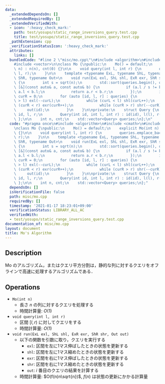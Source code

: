 ```yaml
---
data:
  _extendedDependsOn: []
  _extendedRequiredBy: []
  _extendedVerifiedWith:
  - icon: ':heavy_check_mark:'
    path: test/yosupo/static_range_inversions_query.test.cpp
    title: test/yosupo/static_range_inversions_query.test.cpp
  _pathExtension: cpp
  _verificationStatusIcon: ':heavy_check_mark:'
  attributes:
    links: []
  bundledCode: "#line 2 \"misc/mo.cpp\"\n#include <algorithm>\n#include <cmath>\n\
    #include <vector>\n\nclass Mo {\npublic:\n    Mo() = default;\n    explicit Mo(int\
    \ n) : n(n), cnt(0) {}\n\n    void query(int l, int r) {\n        queries.emplace_back(cnt++,\
    \ l, r);\n    }\n\n    template <typename ExL, typename ShL, typename ExR, typename\
    \ ShR, typename Out>\n    void run(ExL exl, ShL shl, ExR exr, ShR shr, Out out)\
    \ {\n        int s = sqrt(n);\n        std::sort(queries.begin(), queries.end(),\
    \ [&](const auto& a, const auto& b) {\n            if (a.l / s != b.l / s) return\
    \ a.l < b.l;\n            return a.r < b.r;\n        });\n        int curL = 0,\
    \ curR = 0;\n        for (auto [id, l, r] : queries) {\n            while (curL\
    \ > l) exl(--curL);\n            while (curL < l) shl(curL++);\n            while\
    \ (curR < r) exr(curR++);\n            while (curR > r) shr(--curR);\n       \
    \     out(id);\n        }\n    }\n\nprivate:\n    struct Query {\n        int\
    \ id, l, r;\n        Query(int id, int l, int r) : id(id), l(l), r(r) {}\n   \
    \ };\n\n    int n, cnt;\n    std::vector<Query> queries;\n};\n"
  code: "#pragma once\n#include <algorithm>\n#include <cmath>\n#include <vector>\n\
    \nclass Mo {\npublic:\n    Mo() = default;\n    explicit Mo(int n) : n(n), cnt(0)\
    \ {}\n\n    void query(int l, int r) {\n        queries.emplace_back(cnt++, l,\
    \ r);\n    }\n\n    template <typename ExL, typename ShL, typename ExR, typename\
    \ ShR, typename Out>\n    void run(ExL exl, ShL shl, ExR exr, ShR shr, Out out)\
    \ {\n        int s = sqrt(n);\n        std::sort(queries.begin(), queries.end(),\
    \ [&](const auto& a, const auto& b) {\n            if (a.l / s != b.l / s) return\
    \ a.l < b.l;\n            return a.r < b.r;\n        });\n        int curL = 0,\
    \ curR = 0;\n        for (auto [id, l, r] : queries) {\n            while (curL\
    \ > l) exl(--curL);\n            while (curL < l) shl(curL++);\n            while\
    \ (curR < r) exr(curR++);\n            while (curR > r) shr(--curR);\n       \
    \     out(id);\n        }\n    }\n\nprivate:\n    struct Query {\n        int\
    \ id, l, r;\n        Query(int id, int l, int r) : id(id), l(l), r(r) {}\n   \
    \ };\n\n    int n, cnt;\n    std::vector<Query> queries;\n};"
  dependsOn: []
  isVerificationFile: false
  path: misc/mo.cpp
  requiredBy: []
  timestamp: '2021-01-17 18:23:01+09:00'
  verificationStatus: LIBRARY_ALL_AC
  verifiedWith:
  - test/yosupo/static_range_inversions_query.test.cpp
documentation_of: misc/mo.cpp
layout: document
title: Mo's Algorithm
---
```


## Description

Mo のアルゴリズム，またはクエリ平方分割は，静的な列に対するクエリをオフラインで高速に処理するアルゴリズムである．

## Operations

- `Mo(int n)`
    - 長さ $n$ の列に対するクエリを処理する
    - 時間計算量: $O(1)$
- `void query(int l, int r)`
    - 区間 $[l, r)$ に対してクエリをする
    - 時間計算量: $O(1)$
- `void run(ExL exl, ShL shl, ExR exr, ShR shr, Out out)`
    - 以下の関数を引数に取り，クエリを実行する
        - `exl`: 区間を左に1マス伸ばしたときの状態を更新する
        - `shl`: 区間を左に1マス縮めたときの状態を更新する
        - `exr`: 区間を右に1マス伸ばしたときの状態を更新する
        - `shr`: 区間を右に1マス縮めたときの状態を更新する
        - `out`: $i$ 番目のクエリの結果を計算する
    - 時間計算量: $O(f(n)n\sqrt{n})$, $f(n)$ は状態の更新にかかる計算量

